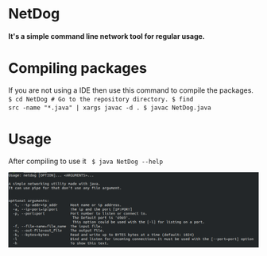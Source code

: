 # NetDog

<h4>It's a simple command line network tool for regular usage.</h4>

# Compiling packages
If you are not using a IDE then use this command to compile the packages.
<code>
	$ cd NetDog # Go to the repository directory.
	$ find src -name "\*.java" | xargs javac -d .
	$ javac NetDog.java
</code>

# Usage
After compiling to use it 
<code>
$ java NetDog --help
</code>


![netdog help menu](screenshot/help.png)

